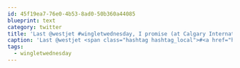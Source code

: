 ```yaml
---
id: 45f19ea7-76e0-4b53-8ad0-50b360a44085
blueprint: text
category: twitter
title: 'Last @westjet #wingletwednesday, I promise (at Calgary International Airport (YYC)) [pic] — path.com/p/1isWGU'
caption: 'Last @westjet <span class="hashtag hashtag_local">#<a href="http://tweettemp.darylchymko.ca/?tag=wingletwednesday">wingletwednesday</a>, I promise (at Calgary International Airport (YYC)) [pic] — <a href="http://path.com/p/1isWGU" title="http://path.com/p/1isWGU" class="link link_untco">path.com/p/1isWGU</a>'
tags:
  - wingletwednesday
---
```

